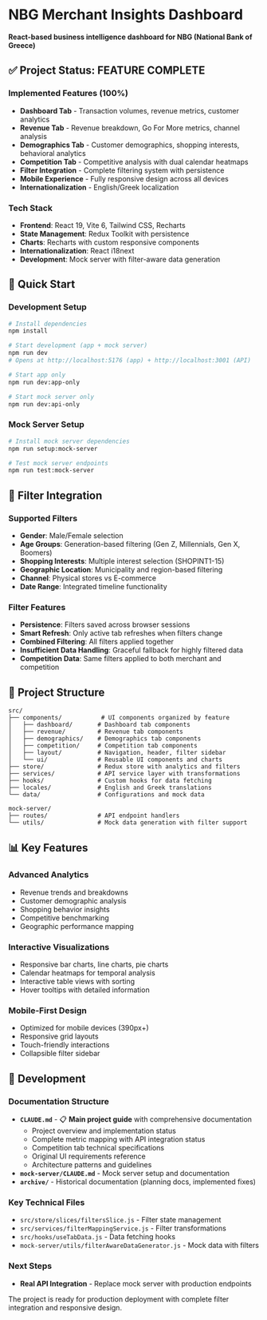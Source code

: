# NBG Merchant Insights Dashboard

**React-based business intelligence dashboard for NBG (National Bank of Greece)**

## ✅ Project Status: FEATURE COMPLETE

### **Implemented Features (100%)**
- **Dashboard Tab** - Transaction volumes, revenue metrics, customer analytics
- **Revenue Tab** - Revenue breakdown, Go For More metrics, channel analysis  
- **Demographics Tab** - Customer demographics, shopping interests, behavioral analytics
- **Competition Tab** - Competitive analysis with dual calendar heatmaps
- **Filter Integration** - Complete filtering system with persistence
- **Mobile Experience** - Fully responsive design across all devices
- **Internationalization** - English/Greek localization

### **Tech Stack**
- **Frontend**: React 19, Vite 6, Tailwind CSS, Recharts
- **State Management**: Redux Toolkit with persistence
- **Charts**: Recharts with custom responsive components
- **Internationalization**: React i18next
- **Development**: Mock server with filter-aware data generation

## 🚀 Quick Start

### Development Setup
```bash
# Install dependencies
npm install

# Start development (app + mock server)
npm run dev
# Opens at http://localhost:5176 (app) + http://localhost:3001 (API)

# Start app only
npm run dev:app-only

# Start mock server only
npm run dev:api-only
```

### Mock Server Setup
```bash
# Install mock server dependencies
npm run setup:mock-server

# Test mock server endpoints
npm run test:mock-server
```

## 🎯 Filter Integration

### **Supported Filters**
- **Gender**: Male/Female selection  
- **Age Groups**: Generation-based filtering (Gen Z, Millennials, Gen X, Boomers)
- **Shopping Interests**: Multiple interest selection (SHOPINT1-15)
- **Geographic Location**: Municipality and region-based filtering
- **Channel**: Physical stores vs E-commerce
- **Date Range**: Integrated timeline functionality

### **Filter Features**
- **Persistence**: Filters saved across browser sessions
- **Smart Refresh**: Only active tab refreshes when filters change
- **Combined Filtering**: All filters applied together
- **Insufficient Data Handling**: Graceful fallback for highly filtered data
- **Competition Data**: Same filters applied to both merchant and competition

## 📁 Project Structure

```
src/
├── components/           # UI components organized by feature
│   ├── dashboard/       # Dashboard tab components
│   ├── revenue/         # Revenue tab components  
│   ├── demographics/    # Demographics tab components
│   ├── competition/     # Competition tab components
│   ├── layout/          # Navigation, header, filter sidebar
│   └── ui/              # Reusable UI components and charts
├── store/               # Redux store with analytics and filters
├── services/            # API service layer with transformations
├── hooks/               # Custom hooks for data fetching
├── locales/             # English and Greek translations
└── data/                # Configurations and mock data

mock-server/
├── routes/              # API endpoint handlers
└── utils/               # Mock data generation with filter support
```

## 📊 Key Features

### **Advanced Analytics**
- Revenue trends and breakdowns
- Customer demographic analysis
- Shopping behavior insights
- Competitive benchmarking
- Geographic performance mapping

### **Interactive Visualizations**
- Responsive bar charts, line charts, pie charts
- Calendar heatmaps for temporal analysis
- Interactive table views with sorting
- Hover tooltips with detailed information

### **Mobile-First Design**
- Optimized for mobile devices (390px+)
- Responsive grid layouts
- Touch-friendly interactions
- Collapsible filter sidebar

## 🔧 Development

### **Documentation Structure**
- **`CLAUDE.md`** - 📋 **Main project guide** with comprehensive documentation
  - Project overview and implementation status
  - Complete metric mapping with API integration status
  - Competition tab technical specifications  
  - Original UI requirements reference
  - Architecture patterns and guidelines
- **`mock-server/CLAUDE.md`** - Mock server setup and documentation
- **`archive/`** - Historical documentation (planning docs, implemented fixes)

### **Key Technical Files**
- `src/store/slices/filtersSlice.js` - Filter state management
- `src/services/filterMappingService.js` - Filter transformations
- `src/hooks/useTabData.js` - Data fetching hooks
- `mock-server/utils/filterAwareDataGenerator.js` - Mock data with filters

### **Next Steps**
- **Real API Integration** - Replace mock server with production endpoints

The project is ready for production deployment with complete filter integration and responsive design.

